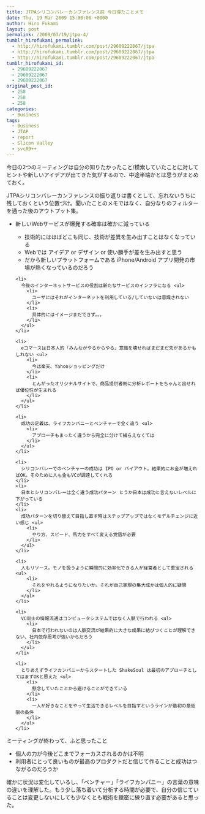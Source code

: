 ```yaml
---
title: JTPAシリコンバレーカンファレンス前 今日得たことメモ
date: Thu, 19 Mar 2009 15:00:00 +0000
author: Hiro Fukami
layout: post
permalink: /2009/03/19/jtpa-4/
tumblr_hirofukami_permalink:
  - http://hirofukami.tumblr.com/post/29609222067/jtpa
  - http://hirofukami.tumblr.com/post/29609222067/jtpa
  - http://hirofukami.tumblr.com/post/29609222067/jtpa
tumblr_hirofukami_id:
  - 29609222067
  - 29609222067
  - 29609222067
original_post_id:
  - 258
  - 258
  - 258
categories:
  - Business
tags:
  - Business
  - JTAP
  - report
  - Slicon Valley
  - svc09++
---
```

<div class="section">
  <p>
    今日の2つのミーティングは自分の知りたかったこと/模索していたことに対してヒントや新しいアイデアが出てきた気がするので、中途半端かとは思うがまとめておく。
  </p>
  
  <p>
    JTPAシリコンバレーカンファレンスの振り返りは書くとして、忘れないうちに残しておくという位置づけ。聞いたことのメモではなく、自分なりのフィルターを通った後のアウトプット集。
  </p>
  
  <ul>
    <li>
      新しいWebサービスが爆発する確率は確かに減っている</p> <ul>
        <li>
          技術的にはほぼどこも同じ、技術が差異を生み出すことはなくなっている
        </li>
        <li>
          Webでは アイデア or デザイン or 使い勝手が差を生み出すと思う
        </li>
        <li>
          だから新しいプラットフォームである iPhone/Android アプリ開発の市場が熱くなっているのだろう
        </li>
      </ul>
    </li>
    
    <li>
      今後のインターネットサービスの役割は新たなサービスのインフラになる <ul>
        <li>
          ユーザにはそれがインターネットを利用している/していないは意識されない
        </li>
        <li>
          具体的にはイメージまだできず。。。
        </li>
      </ul>
    </li>
    
    <li>
      eコマースは日本人的「みんながやるからやる」意識を壊せればまだまだ先があるかもしれない <ul>
        <li>
          今は楽天、Yahooショッピングだけ
        </li>
        <li>
          とんがったオリジナルサイトで、商品提供者側に分析レポートをちゃんと出せれば優位性が生まれる
        </li>
      </ul>
    </li>
    
    <li>
      成功の定義は、ライフカンパニーとベンチャーで全く違う <ul>
        <li>
          アプローチもまったく違うから完全に分けて捕らえなくては
        </li>
      </ul>
    </li>
    
    <li>
      シリコンバレーでのベンチャーの成功は IPO or バイアウト。結果的にお金が増えればOK。そのために人も金もVCが調達してくれる
    </li>
    <li>
      日本とシリコンバレーは全く違う成功パターン とうか日本は成功と言えないレベルに下がっている
    </li>
    <li>
      成功パターンを切り替えて目指し直す時はステップアップではなくモデルチェンジに近い感じ <ul>
        <li>
          やり方、スピード、馬力をすべて変える覚悟が必要
        </li>
      </ul>
    </li>
    
    <li>
      人もリソース。モノを扱うように瞬間的に効率化できる人が経営者として重宝される <ul>
        <li>
          それをやれるようになりたいか。それが自己実現の集大成かは個人的に疑問
        </li>
      </ul>
    </li>
    
    <li>
      VC同士の情報流通はコンピュータシステムではなく人脈で行われる <ul>
        <li>
          日本で行われないのは人脈交流が結果的に大きな成果に結びつくことが理解できない、社内依存思考が強いからだろう
        </li>
      </ul>
    </li>
    
    <li>
      とりあえずライフカンパニーからスタートした ShakeSoul は最初のアプローチとしてはまずOKと思えた <ul>
        <li>
          懸念していたことから避けることができている
        </li>
        <li>
          一人が好きなことをやって生活できるレベルを目指すというラインが最初の最低限の条件
        </li>
      </ul>
    </li>
  </ul>
  
  <p>
    ミーティングが終わって、ふと思ったこと
  </p>
  
  <ul>
    <li>
      個人の力が今後どこまでフォーカスされるのかは不明
    </li>
    <li>
      利用者にとって良いものが最高のプロダクトだと信じて作ることと成功はつながるのだろうか
    </li>
  </ul>
  
  <p>
    確かに状況は変化しているし、「ベンチャー」「ライフカンパニー」の言葉の意味の違いを理解した。もう少し落ち着いて分析する時間が必要で、自分の信じていることは変更しないにしても少なくとも戦術を緻密に練り直す必要があると思った。
  </p>
</div>